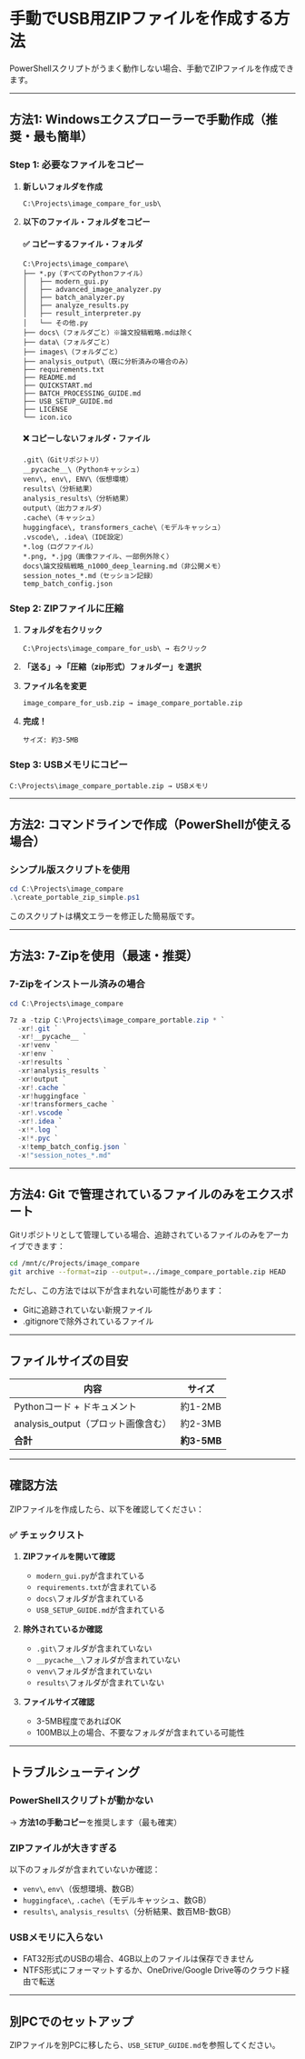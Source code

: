 # 手動でUSB用ZIPファイルを作成する方法

PowerShellスクリプトがうまく動作しない場合、手動でZIPファイルを作成できます。

---

## 方法1: Windowsエクスプローラーで手動作成（推奨・最も簡単）

### Step 1: 必要なファイルをコピー

1. **新しいフォルダを作成**
   ```
   C:\Projects\image_compare_for_usb\
   ```

2. **以下のファイル・フォルダをコピー**

   #### ✅ コピーするファイル・フォルダ
   ```
   C:\Projects\image_compare\
   ├── *.py（すべてのPythonファイル）
   │   ├── modern_gui.py
   │   ├── advanced_image_analyzer.py
   │   ├── batch_analyzer.py
   │   ├── analyze_results.py
   │   ├── result_interpreter.py
   │   └── その他.py
   ├── docs\（フォルダごと）※論文投稿戦略.mdは除く
   ├── data\（フォルダごと）
   ├── images\（フォルダごと）
   ├── analysis_output\（既に分析済みの場合のみ）
   ├── requirements.txt
   ├── README.md
   ├── QUICKSTART.md
   ├── BATCH_PROCESSING_GUIDE.md
   ├── USB_SETUP_GUIDE.md
   ├── LICENSE
   └── icon.ico
   ```

   #### ❌ コピーしないフォルダ・ファイル
   ```
   .git\（Gitリポジトリ）
   __pycache__\（Pythonキャッシュ）
   venv\, env\, ENV\（仮想環境）
   results\（分析結果）
   analysis_results\（分析結果）
   output\（出力フォルダ）
   .cache\（キャッシュ）
   huggingface\, transformers_cache\（モデルキャッシュ）
   .vscode\, .idea\（IDE設定）
   *.log（ログファイル）
   *.png, *.jpg（画像ファイル、一部例外除く）
   docs\論文投稿戦略_n1000_deep_learning.md（非公開メモ）
   session_notes_*.md（セッション記録）
   temp_batch_config.json
   ```

### Step 2: ZIPファイルに圧縮

1. **フォルダを右クリック**
   ```
   C:\Projects\image_compare_for_usb\ → 右クリック
   ```

2. **「送る」→「圧縮（zip形式）フォルダー」を選択**

3. **ファイル名を変更**
   ```
   image_compare_for_usb.zip → image_compare_portable.zip
   ```

4. **完成！**
   ```
   サイズ: 約3-5MB
   ```

### Step 3: USBメモリにコピー

```
C:\Projects\image_compare_portable.zip → USBメモリ
```

---

## 方法2: コマンドラインで作成（PowerShellが使える場合）

### シンプル版スクリプトを使用

```powershell
cd C:\Projects\image_compare
.\create_portable_zip_simple.ps1
```

このスクリプトは構文エラーを修正した簡易版です。

---

## 方法3: 7-Zipを使用（最速・推奨）

### 7-Zipをインストール済みの場合

```powershell
cd C:\Projects\image_compare

7z a -tzip C:\Projects\image_compare_portable.zip * `
  -xr!.git `
  -xr!__pycache__ `
  -xr!venv `
  -xr!env `
  -xr!results `
  -xr!analysis_results `
  -xr!output `
  -xr!.cache `
  -xr!huggingface `
  -xr!transformers_cache `
  -xr!.vscode `
  -xr!.idea `
  -x!*.log `
  -x!*.pyc `
  -x!temp_batch_config.json `
  -x!"session_notes_*.md"
```

---

## 方法4: Git で管理されているファイルのみをエクスポート

Gitリポジトリとして管理している場合、追跡されているファイルのみをアーカイブできます：

```bash
cd /mnt/c/Projects/image_compare
git archive --format=zip --output=../image_compare_portable.zip HEAD
```

ただし、この方法では以下が含まれない可能性があります：
- Gitに追跡されていない新規ファイル
- .gitignoreで除外されているファイル

---

## ファイルサイズの目安

| 内容 | サイズ |
|------|--------|
| Pythonコード + ドキュメント | 約1-2MB |
| analysis_output（プロット画像含む） | 約2-3MB |
| **合計** | **約3-5MB** |

---

## 確認方法

ZIPファイルを作成したら、以下を確認してください：

### ✅ チェックリスト

1. **ZIPファイルを開いて確認**
   - `modern_gui.py`が含まれている
   - `requirements.txt`が含まれている
   - `docs\`フォルダが含まれている
   - `USB_SETUP_GUIDE.md`が含まれている

2. **除外されているか確認**
   - `.git\`フォルダが含まれていない
   - `__pycache__\`フォルダが含まれていない
   - `venv\`フォルダが含まれていない
   - `results\`フォルダが含まれていない

3. **ファイルサイズ確認**
   - 3-5MB程度であればOK
   - 100MB以上の場合、不要なフォルダが含まれている可能性

---

## トラブルシューティング

### PowerShellスクリプトが動かない

→ **方法1の手動コピー**を推奨します（最も確実）

### ZIPファイルが大きすぎる

以下のフォルダが含まれていないか確認：
- `venv\`, `env\`（仮想環境、数GB）
- `huggingface\`, `.cache\`（モデルキャッシュ、数GB）
- `results\`, `analysis_results\`（分析結果、数百MB-数GB）

### USBメモリに入らない

- FAT32形式のUSBの場合、4GB以上のファイルは保存できません
- NTFS形式にフォーマットするか、OneDrive/Google Drive等のクラウド経由で転送

---

## 別PCでのセットアップ

ZIPファイルを別PCに移したら、`USB_SETUP_GUIDE.md`を参照してください。
